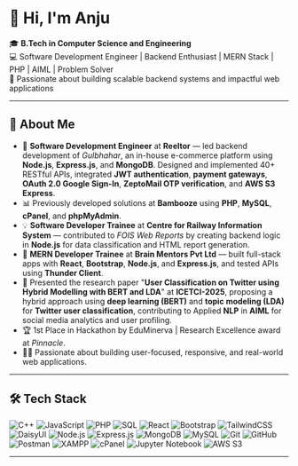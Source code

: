 # 👋 Hi, I'm Anju  

🎓 **B.Tech in Computer Science and Engineering**                                                                                                                                                                    
💻 Software Development Engineer | Backend Enthusiast | MERN Stack | PHP | AIML | Problem Solver  
🌱 Passionate about building scalable backend systems and impactful web applications  

---

## 🚀 About Me  

- 🔭 **Software Development Engineer** at **Reeltor** — led backend development of *Gulbhahar*, an in-house e-commerce platform using **Node.js**, **Express.js**, and **MongoDB**. Designed and implemented 40+ RESTful APIs, integrated **JWT authentication**, **payment gateways**, **OAuth 2.0 Google Sign-In**, **ZeptoMail OTP verification**, and **AWS S3 Express**.
- 📊 Previously developed solutions at **Bambooze** using **PHP**, **MySQL**, **cPanel**, and **phpMyAdmin**.
- 💡 **Software Developer Trainee** at **Centre for Railway Information System** — contributed to *FOIS Web Reports* by creating backend logic in **Node.js** for data classification and HTML report generation.  
- 💼 **MERN Developer Trainee** at **Brain Mentors Pvt Ltd** — built full-stack apps with **React**, **Bootstrap**, **Node.js**, and **Express.js**, and tested APIs using **Thunder Client**.  
- 📄 Presented the research paper "**User Classification on Twitter using Hybrid Modelling with BERT and LDA**" at **ICETCI-2025**, proposing a hybrid approach using **deep learning (BERT)** and **topic modeling (LDA)** for **Twitter user classification**, contributing to Applied **NLP** in **AIML** for social media analytics and user profiling.
- 🏆 1st Place in Hackathon by EduMinerva | Research Excellence award at *Pinnacle*.  
- 👩‍💻 Passionate about building user-focused, responsive, and real-world web applications.


---

## 🛠 Tech Stack  

![C++](https://img.shields.io/badge/-C++-00599C?style=flat&logo=c%2B%2B&logoColor=white)
![JavaScript](https://img.shields.io/badge/-JavaScript-F7DF1E?style=flat&logo=javascript&logoColor=black)
![PHP](https://img.shields.io/badge/-PHP-777BB4?style=flat&logo=php&logoColor=white)
![SQL](https://img.shields.io/badge/-SQL-003B57?style=flat&logo=database&logoColor=white)
![React](https://img.shields.io/badge/-React-61DAFB?style=flat&logo=react&logoColor=black)
![Bootstrap](https://img.shields.io/badge/-Bootstrap-7952B3?style=flat&logo=bootstrap&logoColor=white)
![TailwindCSS](https://img.shields.io/badge/-TailwindCSS-38B2AC?style=flat&logo=tailwind-css&logoColor=white)
![DaisyUI](https://img.shields.io/badge/-DaisyUI-5A0EF0?style=flat&logo=daisyui&logoColor=white)
![Node.js](https://img.shields.io/badge/-Node.js-339933?style=flat&logo=node.js&logoColor=white)
![Express.js](https://img.shields.io/badge/-Express.js-000000?style=flat&logo=express&logoColor=white)
![MongoDB](https://img.shields.io/badge/-MongoDB-47A248?style=flat&logo=mongodb&logoColor=white)
![MySQL](https://img.shields.io/badge/-MySQL-4479A1?style=flat&logo=mysql&logoColor=white)
![Git](https://img.shields.io/badge/-Git-F05032?style=flat&logo=git&logoColor=white)
![GitHub](https://img.shields.io/badge/-GitHub-181717?style=flat&logo=github&logoColor=white)
![Postman](https://img.shields.io/badge/-Postman-FF6C37?style=flat&logo=postman&logoColor=white)
![XAMPP](https://img.shields.io/badge/-XAMPP-FB7A24?style=flat&logo=xampp&logoColor=white)
![cPanel](https://img.shields.io/badge/-cPanel-FF6C2C?style=flat&logo=cpanel&logoColor=white)
![Jupyter Notebook](https://img.shields.io/badge/-Jupyter-FA0F00?style=flat&logo=jupyter&logoColor=white)
![AWS S3](https://img.shields.io/badge/-AWS%20S3-FF9900?style=flat&logo=amazon-s3&logoColor=white)

---





